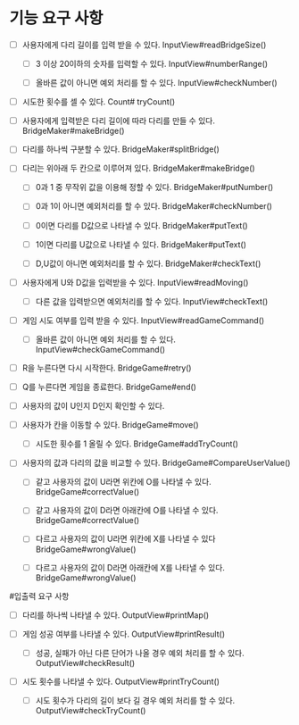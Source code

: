 # 기능 요구 사항

 - [ ] 사용자에게 다리 길이를 입력 받을 수 있다. InputView#readBridgeSize()
   - [ ] 3 이상 20이하의 숫자를 입력할 수 있다. InputView#numberRange()
   - [ ] 올바른 값이 아니면 예외 처리를 할 수 있다. InputView#checkNumber()
 

 - [ ] 시도한 횟수를 셀 수 있다. Count# tryCount()


 - [ ] 사용자에게 입력받은 다리 길이에 따라 다리를 만들 수 있다. BridgeMaker#makeBridge()
 

 - [ ] 다리를 하나씩 구분할 수 있다. BridgeMaker#splitBridge()
 

 - [ ] 다리는 위아래 두 칸으로 이루어져 있다. BridgeMaker#makeBridge()
    - [ ] 0과 1 중 무작위 값을 이용해 정할 수 있다. BridgeMaker#putNumber()
    - [ ] 0과 1이 아니면 예외처리를 할 수 있다. BridgeMaker#checkNumber()
    - [ ] 0이면 다리를 D값으로 나타낼 수 있다. BridgeMaker#putText()
    - [ ] 1이면 다리를 U값으로 나타낼 수 있다. BridgeMaker#putText()
    - [ ] D,U값이 아니면 예외처리를 할 수 있다. BridgeMaker#checkText()


 - [ ] 사용자에게 U와 D값을 입력받을 수 있다. InputView#readMoving()
   - [ ] 다른 값을 입력받으면 예외처리를 할 수 있다. InputView#checkText()


 - [ ] 게임 시도 여부를 입력 받을 수 있다. InputView#readGameCommand()
     - [ ] 올바른 값이 아니면 예외 처리를 할 수 있다. InputView#checkGameCommand()


 - [ ] R을 누른다면 다시 시작한다. BridgeGame#retry()
 - [ ] Q를 누른다면 게임을 종료한다. BridgeGame#end()


 - [ ] 사용자의 값이 U인지 D인지 확인할 수 있다. 


 - [ ] 사용자가 칸을 이동할 수 있다. BridgeGame#move()
     - [ ] 시도한 횟수를 1 올릴 수 있다. BridgeGame#addTryCount()

 - [ ] 사용자의 값과 다리의 값을 비교할 수 있다. BridgeGame#CompareUserValue()
     - [ ] 같고 사용자의 값이 U라면 위칸에 O를 나타낼 수 있다. BridgeGame#correctValue()
     - [ ] 같고 사용자의 값이 D라면 아래칸에 O를 나타낼 수 있다. BridgeGame#correctValue()
     - [ ] 다르고 사용자의 값이 U라면 위칸에 X를 나타낼 수 있다 BridgeGame#wrongValue()
     - [ ] 다르고 사용자의 값이 D라면 아래칸에 X를 나타낼 수 있다. BridgeGame#wrongValue()


#입출력 요구 사항　

- [ ] 다리를 하나씩 나타낼 수 있다. OutputView#printMap()

- [ ] 게임 성공 여부를 나타낼 수 있다. OutputView#printResult()
    -[ ] 성공, 실패가 아닌 다른 단어가 나올 경우 예외 처리를 할 수 있다. OutputView#checkResult() 


- [ ] 시도 횟수를 나타낼 수 있다. OutputView#printTryCount()
  - [ ] 시도 횟수가 다리의 길이 보다 길 경우 예외 처리를 할 수 있다. OutputView#checkTryCount()  



